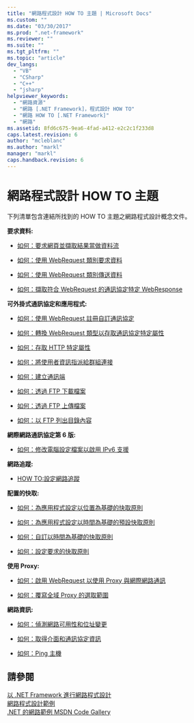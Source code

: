 ```yaml
---
title: "網路程式設計 HOW TO 主題 | Microsoft Docs"
ms.custom: ""
ms.date: "03/30/2017"
ms.prod: ".net-framework"
ms.reviewer: ""
ms.suite: ""
ms.tgt_pltfrm: ""
ms.topic: "article"
dev_langs: 
  - "VB"
  - "CSharp"
  - "C++"
  - "jsharp"
helpviewer_keywords: 
  - "網路資源"
  - "網路 [.NET Framework]，程式設計 HOW TO"
  - "網路 HOW TO [.NET Framework]"
  - "網路"
ms.assetid: 8fd6c675-9ea6-4fad-a412-e2c2c1f233d8
caps.latest.revision: 6
author: "mcleblanc"
ms.author: "markl"
manager: "markl"
caps.handback.revision: 6
---
```

# 網路程式設計 HOW TO 主題
下列清單包含連結所找到的 HOW TO 主題之網路程式設計概念文件。  
  
 **要求資料:**  
  
-   [如何：要求網頁並擷取結果當做資料流](../../../docs/framework/network-programming/how-to-request-a-web-page-and-retrieve-the-results-as-a-stream.md)  
  
-   [如何：使用 WebRequest 類別要求資料](../../../docs/framework/network-programming/how-to-request-data-using-the-webrequest-class.md)  
  
-   [如何：使用 WebRequest 類別傳送資料](../../../docs/framework/network-programming/how-to-send-data-using-the-webrequest-class.md)  
  
-   [如何：擷取符合 WebRequest 的通訊協定特定 WebResponse](../../../docs/framework/network-programming/how-to-retrieve-a-protocol-specific-webresponse-that-matches-a-webrequest.md)  
  
 **可外掛式通訊協定和應用程式:**  
  
-   [如何：使用 WebRequest 註冊自訂通訊協定](../../../docs/framework/network-programming/how-to-register-a-custom-protocol-using-webrequest.md)  
  
-   [如何：轉換 WebRequest 類型以存取通訊協定特定屬性](../../../docs/framework/network-programming/how-to-typecast-a-webrequest-to-access-protocol-specific-properties.md)  
  
-   [如何：存取 HTTP 特定屬性](../../../docs/framework/network-programming/how-to-access-http-specific-properties.md)  
  
-   [如何：將使用者資訊指派給群組連接](../../../docs/framework/network-programming/how-to-assign-user-information-to-group-connections.md)  
  
-   [如何：建立通訊端](../../../docs/framework/network-programming/how-to-create-a-socket.md)  
  
-   [如何：透過 FTP 下載檔案](../../../docs/framework/network-programming/how-to-download-files-with-ftp.md)  
  
-   [如何：透過 FTP 上傳檔案](../../../docs/framework/network-programming/how-to-upload-files-with-ftp.md)  
  
-   [如何：以 FTP 列出目錄內容](../../../docs/framework/network-programming/how-to-list-directory-contents-with-ftp.md)  
  
 **網際網路通訊協定第 6 版:**  
  
-   [如何：修改電腦設定檔案以啟用 IPv6 支援](../../../docs/framework/network-programming/how-to-modify-the-computer-configuration-file-to-enable-ipv6-support.md)  
  
 **網路追蹤:**  
  
-   [HOW TO:設定網路追蹤](../../../docs/framework/network-programming/how-to-configure-network-tracing.md)  
  
 **配置的快取:**  
  
-   [如何：為應用程式設定以位置為基礎的快取原則](../../../docs/framework/network-programming/how-to-set-a-location-based-cache-policy-for-an-application.md)  
  
-   [如何：為應用程式設定以時間為基礎的預設快取原則](../../../docs/framework/network-programming/how-to-set-the-default-time-based-cache-policy-for-an-application.md)  
  
-   [如何：自訂以時間為基礎的快取原則](../../../docs/framework/network-programming/how-to-customize-a-time-based-cache-policy.md)  
  
-   [如何：設定要求的快取原則](../../../docs/framework/network-programming/how-to-set-cache-policy-for-a-request.md)  
  
 **使用 Proxy:**  
  
-   [如何：啟用 WebRequest 以使用 Proxy 與網際網路通訊](../../../docs/framework/network-programming/how-to-enable-a-webrequest-to-use-a-proxy-to-communicate-with-the-internet.md)  
  
-   [如何：覆寫全域 Proxy 的選取範圍](../../../docs/framework/network-programming/how-to-override-a-global-proxy-selection.md)  
  
 **網路資訊:**  
  
-   [如何：偵測網路可用性和位址變更](../../../docs/framework/network-programming/how-to-detect-network-availability-and-address-changes.md)  
  
-   [如何：取得介面和通訊協定資訊](../../../docs/framework/network-programming/how-to-get-interface-and-protocol-information.md)  
  
-   [如何：Ping 主機](../../../docs/framework/network-programming/how-to-ping-a-host.md)  
  
## 請參閱  
 [以 .NET Framework 進行網路程式設計](../../../docs/framework/network-programming/index.md)   
 [網路程式設計範例](../../../docs/framework/network-programming/network-programming-samples.md)   
 [.NET 的網路範例 MSDN Code Gallery](http://code.msdn.microsoft.com/Wiki/View.aspx?ProjectName=nclsamples)